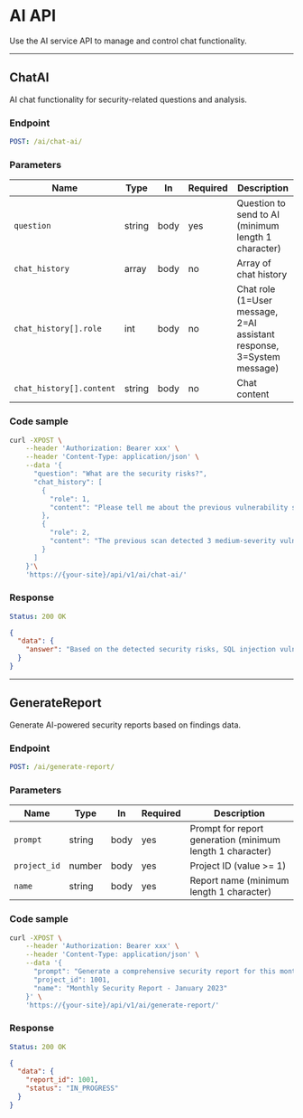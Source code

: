 # AI API

Use the AI service API to manage and control chat functionality.

---

## ChatAI

AI chat functionality for security-related questions and analysis.

### Endpoint

```yaml
POST: /ai/chat-ai/
```

### Parameters

| Name           | Type   | In    | Required | Description |
| -------------- | ------ | ----- | -------- | ----------- |
| `question` | string | body | yes | Question to send to AI (minimum length 1 character) |
| `chat_history` | array | body | no | Array of chat history |
| `chat_history[].role` | int | body | no | Chat role (1=User message, 2=AI assistant response, 3=System message) |
| `chat_history[].content` | string | body | no | Chat content |

### Code sample

```bash
curl -XPOST \
    --header 'Authorization: Bearer xxx' \
    --header 'Content-Type: application/json' \
    --data '{
      "question": "What are the security risks?",
      "chat_history": [
        {
          "role": 1,
          "content": "Please tell me about the previous vulnerability scan results"
        },
        {
          "role": 2, 
          "content": "The previous scan detected 3 medium-severity vulnerabilities"
        }
      ]
    }'\
    'https://{your-site}/api/v1/ai/chat-ai/'
```

### Response

```yaml
Status: 200 OK
```

```json
{
  "data": {
    "answer": "Based on the detected security risks, SQL injection vulnerability is the most critical issue. We recommend implementing parameterized queries to prevent unauthorized database access."
  }
}
```

---

## GenerateReport

Generate AI-powered security reports based on findings data.

### Endpoint

```yaml
POST: /ai/generate-report/
```

### Parameters

| Name           | Type   | In    | Required | Description |
| -------------- | ------ | ----- | -------- | ----------- |
| `prompt` | string | body | yes | Prompt for report generation (minimum length 1 character) |
| `project_id` | number | body | yes | Project ID (value >= 1) |
| `name` | string | body | yes | Report name (minimum length 1 character) |

### Code sample

```bash
curl -XPOST \
    --header 'Authorization: Bearer xxx' \
    --header 'Content-Type: application/json' \
    --data '{
      "prompt": "Generate a comprehensive security report for this month including vulnerability analysis and recommendations",
      "project_id": 1001,
      "name": "Monthly Security Report - January 2023"
    }' \
    'https://{your-site}/api/v1/ai/generate-report/'
```

### Response

```yaml
Status: 200 OK
```

```json
{
  "data": {
    "report_id": 1001,
    "status": "IN_PROGRESS"
  }
}
```
